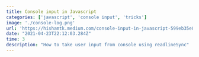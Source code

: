 ```yaml
---
title: Console input in Javascript
categories: ['javascript', 'console input', 'tricks']
image: './console-log.png'
url: 'https://hishamtk.medium.com/console-input-in-javascript-599eb35e899c'
date: "2021-04-23T22:12:03.284Z"
time: 3
description: "How to take user input from console using readlineSync"
---
```

